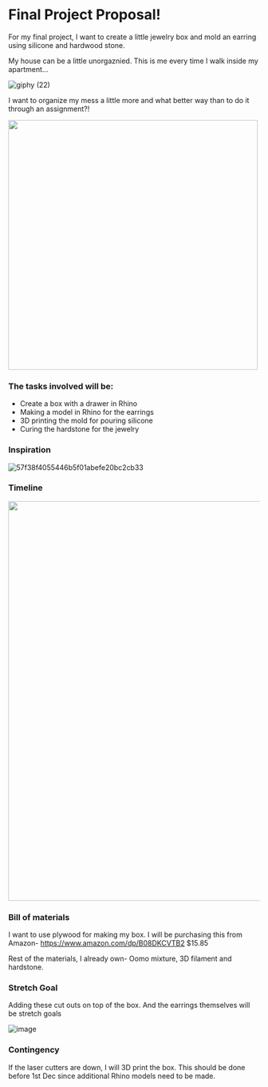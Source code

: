 # Final Project Proposal! 


For my final project, I want to create a little jewelry box and mold an earring using silicone and hardwood stone. 

My house can be a little unorgaznied. This is me every time I walk inside my apartment... 

![giphy (22)](https://user-images.githubusercontent.com/115178948/203419058-e843249d-f714-46bc-9a6f-973758ad1362.gif)


I want to organize my mess a little more and what better way than to do it through an assignment?! 



<img width= "500" src="https://user-images.githubusercontent.com/115178948/202956801-33e414b6-d17e-4813-bb18-fcfebea64ac2.JPG"> 

### The tasks involved will be:

- Create a box with a drawer in Rhino
- Making a model in Rhino for the earrings 
- 3D printing the mold for pouring silicone
- Curing the hardstone for the jewelry 

### Inspiration 

![57f38f4055446b5f01abefe20bc2cb33](https://user-images.githubusercontent.com/115178948/203459997-913247db-4c2b-4253-b7fe-0ee7fcd233c5.jpeg)
 

### Timeline 


<img width= "800" src="https://user-images.githubusercontent.com/115178948/202958033-f403800e-7a69-4d61-9dcc-6aa37518b526.JPG"> 

### Bill of materials

I want to use plywood for making my box. 
I will be purchasing this from Amazon- https://www.amazon.com/dp/B08DKCVTB2 
$15.85 

Rest of the materials, I already own- Oomo mixture, 3D filament and hardstone. 

### Stretch Goal
Adding these cut outs on top of the box. And the earrings themselves will be stretch goals 

![image](https://user-images.githubusercontent.com/115178948/203460697-9cdba148-d81f-4b28-82f0-e6202340b04f.png)


### Contingency 

If the laser cutters are down, I will 3D print the box. This should be done before 1st Dec since additional Rhino models need to be made. 

